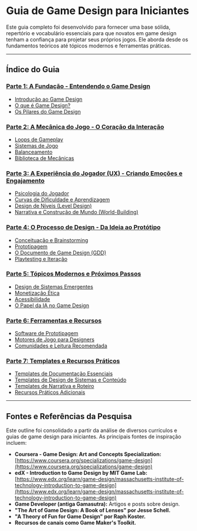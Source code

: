 # Guia de Game Design para Iniciantes

Este guia completo foi desenvolvido para fornecer uma base sólida, repertório e vocabulário essenciais para que novatos em game design tenham a confiança para projetar seus próprios jogos. Ele aborda desde os fundamentos teóricos até tópicos modernos e ferramentas práticas.

---

## Índice do Guia

### [Parte 1: A Fundação - Entendendo o Game Design](./1.A_Fundacao-Entendendo_o_Game_Design/0.Introducao.md)
*   [Introdução ao Game Design](./1.A_Fundacao-Entendendo_o_Game_Design/0.Introducao.md)
*   [O que é Game Design?](./1.A_Fundacao-Entendendo_o_Game_Design/1.O_que_e_Game_Design.md)
*   [Os Pilares do Game Design](./1.A_Fundacao-Entendendo_o_Game_Design/2.Os_Pilares_do_Game_Design.md)

### [Parte 2: A Mecânica do Jogo - O Coração da Interação](./2.A_Mecanica_do_Jogo-O_Coracao_da_Interacao/1.Loops_de_Gameplay.md)
*   [Loops de Gameplay](./2.A_Mecanica_do_Jogo-O_Coracao_da_Interacao/1.Loops_de_Gameplay.md)
*   [Sistemas de Jogo](./2.A_Mecanica_do_Jogo-O_Coracao_da_Interacao/2.Sistemas_de_Jogo.md)
*   [Balanceamento](./2.A_Mecanica_do_Jogo-O_Coracao_da_Interacao/3.Balanceamento.md)
*   [Biblioteca de Mecânicas](./2.A_Mecanica_do_Jogo-O_Coracao_da_Interacao/4.Biblioteca_de_Mecanicas.md)

### [Parte 3: A Experiência do Jogador (UX) - Criando Emoções e Engajamento](./3.A_Experiencia_do_Jogador-Criando_Emocoes_e_Engajamento/1.Psicologia_do_Jogador.md)
*   [Psicologia do Jogador](./3.A_Experiencia_do_Jogador-Criando_Emocoes_e_Engajamento/1.Psicologia_do_Jogador.md)
*   [Curvas de Dificuldade e Aprendizagem](./3.A_Experiencia_do_Jogador-Criando_Emocoes_e_Engajamento/2.Curvas_de_Dificuldade_e_Aprendizagem.md)
*   [Design de Níveis (Level Design)](./3.A_Experiencia_do_Jogador-Criando_Emocoes_e_Engajamento/3.Design_de_Niveis.md)
*   [Narrativa e Construção de Mundo (World-Building)](./3.A_Experiencia_do_Jogador-Criando_Emocoes_e_Engajamento/4.Narrativa_e_Construcao_de_Mundo.md)

### [Parte 4: O Processo de Design - Da Ideia ao Protótipo](./4.O_Processo_de_Design-Da_Ideia_ao_Prototipo/1.Conceituacao_e_Brainstorming.md)
*   [Conceituação e Brainstorming](./4.O_Processo_de_Design-Da_Ideia_ao_Prototipo/1.Conceituacao_e_Brainstorming.md)
*   [Prototipagem](./4.O_Processo_de_Design-Da_Ideia_ao_Prototipo/2.Prototipagem.md)
*   [O Documento de Game Design (GDD)](./4.O_Processo_de_Design-Da_Ideia_ao_Prototipo/3.Game_Design_Documents.md)
*   [Playtesting e Iteração](./4.O_Processo_de_Design-Da_Ideia_ao_Prototipo/4.Playtesting_e_Iteracao.md)

### [Parte 5: Tópicos Modernos e Próximos Passos](./5.Topicos_Modernos_e_Proximos_Passos/1.Design_de_Sistemas_Emergentes.md)
*   [Design de Sistemas Emergentes](./5.Topicos_Modernos_e_Proximos_Passos/1.Design_de_Sistemas_Emergentes.md)
*   [Monetização Ética](./5.Topicos_Modernos_e_Proximos_Passos/2.Monetizacao_Etica.md)
*   [Acessibilidade](./5.Topicos_Modernos_e_Proximos_Passos/3.Acessibilidade_no_Design.md)
*   [O Papel da IA no Game Design](./5.Topicos_Modernos_e_Proximos_Passos/4.O_Papel_da_IA_no_Game_Design.md)

### [Parte 6: Ferramentas e Recursos](./6.Ferramentas_e_Recursos/1.Software_de_Prototipagem.md)
*   [Software de Prototipagem](./6.Ferramentas_e_Recursos/1.Software_de_Prototipagem.md)
*   [Motores de Jogo para Designers](./6.Ferramentas_e_Recursos/2.Motores_de_Jogo_para_Designers.md)
*   [Comunidades e Leitura Recomendada](./6.Ferramentas_e_Recursos/3.Comunidades_e_Leitura_Recomendada.md)

### [Parte 7: Templates e Recursos Práticos](./7.Templates_e_Recursos/1.Templates_e_Recursos_Essenciais.md)
*   [Templates de Documentação Essenciais](./7.Templates_e_Recursos/1.Templates_e_Recursos_Essenciais.md#1-templates-de-documentação-essenciais)
*   [Templates de Design de Sistemas e Conteúdo](./7.Templates_e_Recursos/1.Templates_e_Recursos_Essenciais.md#2-templates-de-design-de-sistemas-e-conteúdo)
*   [Templates de Narrativa e Roteiro](./7.Templates_e_Recursos/1.Templates_e_Recursos_Essenciais.md#3-templates-de-narrativa-e-roteiro)
*   [Recursos Práticos Adicionais](./7.Templates_e_Recursos/1.Templates_e_Recursos_Essenciais.md#4-recursos-práticos-adicionais)

---

## Fontes e Referências da Pesquisa

Este outline foi consolidado a partir da análise de diversos currículos e guias de game design para iniciantes. As principais fontes de inspiração incluem:

*   **Coursera - Game Design: Art and Concepts Specialization:** [https://www.coursera.org/specializations/game-design](https://www.coursera.org/specializations/game-design)
*   **edX - Introduction to Game Design by MIT Game Lab:** [https://www.edx.org/learn/game-design/massachusetts-institute-of-technology-introduction-to-game-design](https://www.edx.org/learn/game-design/massachusetts-institute-of-technology-introduction-to-game-design)
*   **Game Developer (antiga Gamasutra):** Artigos e posts sobre design.
*   **"The Art of Game Design: A Book of Lenses" por Jesse Schell.**
*   **"A Theory of Fun for Game Design" por Raph Koster.**
*   **Recursos de canais como Game Maker's Toolkit.**
